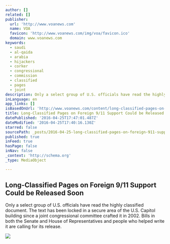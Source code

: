 ```yaml
---
author: []
related: []
publisher:
  url: 'http://www.voanews.com'
  name: VOA
  favicon: 'http://www.voanews.com/img/voa/favicon.ico'
  domain: www.voanews.com
keywords:
  - saudi
  - al-qaida
  - arabia
  - hijackers
  - corker
  - congressional
  - commission
  - classified
  - pages
  - joint
description: Only a select group of U.S. officials have read the highly classified document. The text has been locked in a secure area of the U.S. Capitol building since a joint congressional committee crafted it in 2002. Bills in both the Senate and House of Representatives and people who helped write it are calling for its release.
inLanguage: en
app_links: []
isBasedOnUrl: 'http://www.voanews.com/content/long-classified-pages-on-foreign-9-11-support-could-be-released-soon/3301200.html'
title: Long-Classified Pages on Foreign 9/11 Support Could be Released Soon
datePublished: '2016-04-25T17:47:01.487Z'
dateModified: '2016-04-25T17:40:16.130Z'
starred: false
sourcePath: _posts/2016-04-25-long-classified-pages-on-foreign-911-support-could-be-relea.md
published: true
inFeed: true
hasPage: false
inNav: false
_context: 'http://schema.org'
_type: MediaObject

---
```

<article style=""><h1>Long-Classified Pages on Foreign 9/11 Support Could be Released Soon</h1><p>Only a select group of U.S. officials have read the highly classified document. The text has been locked in a secure area of the U.S. Capitol building since a joint congressional committee crafted it in 2002. Bills in both the Senate and House of Representatives and people who helped write it are calling for its release.</p><img src="http://gdb.voanews.com/BBE4FA46-765A-4C51-83DB-E3D576F6D097_mw1024_mh1024_s.jpg" /></article>